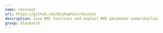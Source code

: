 ```yaml
---
name: rmiscout
url: https://github.com/BishopFox/rmiscout
description: Java RMI functions and exploit RMI parameter unmarshalling vulnerabilities. URL : https://github.com/BishopFox/rmiscout Groups : blackarch blackarch-exploitation
group: blackarch
---
```

